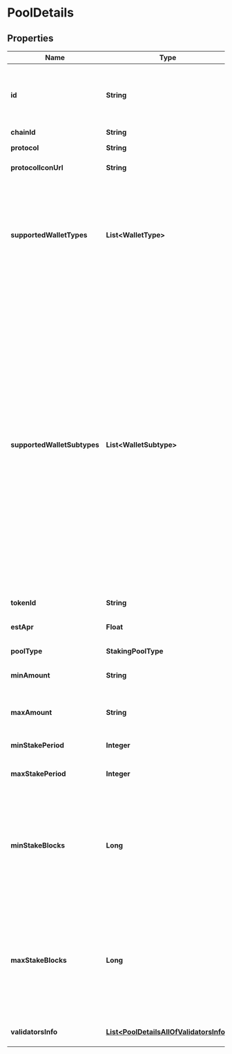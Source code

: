 

# PoolDetails


## Properties

| Name | Type | Description | Notes |
|------------ | ------------- | ------------- | -------------|
|**id** | **String** | The ID of the staking pool. A staking pool is a pairing of a staking protocol and a specific type of token. |  |
|**chainId** | **String** | The chain ID. |  |
|**protocol** | **String** | The name of the protocol. |  |
|**protocolIconUrl** | **String** | The URL of the protocol&#39;s icon. |  |
|**supportedWalletTypes** | **List&lt;WalletType&gt;** | The wallet type. Possible values include:  - &#x60;Custodial&#x60;: [Custodial Wallets](https://manuals.cobo.com/en/portal/custodial-wallets/introduction)  - &#x60;MPC&#x60;: [MPC Wallets](https://manuals.cobo.com/en/portal/mpc-wallets/introduction)  - &#x60;SmartContract&#x60;: [Smart Contract Wallets](https://manuals.cobo.com/en/portal/smart-contract-wallets/introduction)  - &#x60;Exchange&#x60;: [Exchange Wallets](https://manuals.cobo.com/en/portal/exchange-wallets/introduction)  |  |
|**supportedWalletSubtypes** | **List&lt;WalletSubtype&gt;** | The wallet subtype. Possible values include: - &#x60;Asset&#x60;: Custodial Wallets (Asset Wallets). - &#x60;Web3&#x60;: Custodial Wallets (Web3  Wallets). - &#x60;Org-Controlled&#x60;: MPC Wallets (Organization-Controlled Wallets). - &#x60;User-Controlled&#x60;: MPC Wallets (User-Controlled Wallets). - &#x60;Safe{Wallet}&#x60;: Smart Contract Wallets (Safe{Wallet}). - &#x60;Main&#x60;: Exchange Wallets (Main Account). - &#x60;Sub&#x60;: Exchange Wallets (Sub Account).  |  |
|**tokenId** | **String** | The token ID. |  |
|**estApr** | **Float** | The estimated annual percentage rate (APR). |  |
|**poolType** | **StakingPoolType** |  |  [optional] |
|**minAmount** | **String** | The minimum amount that can be staked in one staking request. |  [optional] |
|**maxAmount** | **String** | The maximum amount that can be staked in one staking request. |  [optional] |
|**minStakePeriod** | **Integer** | The minimum staking period, in days. |  [optional] |
|**maxStakePeriod** | **Integer** | The maximum staking period, in days. |  [optional] |
|**minStakeBlocks** | **Long** | The minimum block number. A block number indicates the number of blocks that need to be processed before the locked tokens are unlocked and become accessible. |  [optional] |
|**maxStakeBlocks** | **Long** | The maximum block number. A block number indicates the number of blocks that need to be processed before the locked tokens are unlocked and become accessible. |  [optional] |
|**validatorsInfo** | [**List&lt;PoolDetailsAllOfValidatorsInfo&gt;**](PoolDetailsAllOfValidatorsInfo.md) | A list of available validators. |  |



